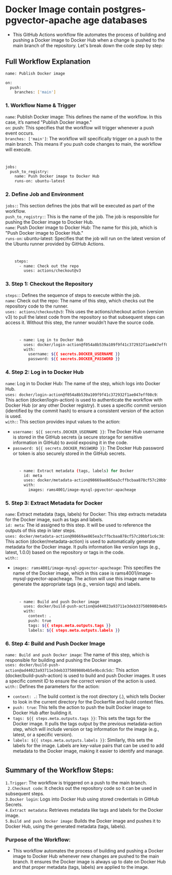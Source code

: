 # Docker Image contain postgres-pgvector-apache age databases
- This GitHub Actions workflow file automates the process of building and pushing a Docker image to Docker Hub when a change is pushed to the main branch of the repository. Let's break down the code step by step:
## Full Workflow Explanation
```bash
name: Publish Docker image

on:
  push:
    branches: ['main']
```
### 1. Workflow Name & Trigger
`name`: Publish Docker image: This defines the name of the workflow. In this case, it’s named "Publish Docker image."<br>
`on`: push: This specifies that the workflow will trigger whenever a push event occurs.<br>
`branches: ['main']`: The workflow will specifically trigger on a push to the main branch. This means if you push code changes to main, the workflow will execute.
#
```bash
jobs:
  push_to_registry:
    name: Push Docker image to Docker Hub
    runs-on: ubuntu-latest
```
### 2. Define Job and Environment
`jobs:`: This section defines the jobs that will be executed as part of the workflow.<br>
`push_to_registry:`: This is the name of the job. The job is responsible for pushing the Docker image to Docker Hub.<br>
`name`: Push Docker image to Docker Hub: The name for this job, which is "Push Docker image to Docker Hub."<br>
`runs-on`: ubuntu-latest: Specifies that the job will run on the latest version of the Ubuntu runner provided by GitHub Actions.<br>
#
```bash
    steps:
      - name: Check out the repo
        uses: actions/checkout@v3
```
### 3. Step 1: Checkout the Repository
`steps:`: Defines the sequence of steps to execute within the job.<br>
`name`: Check out the repo: The name of this step, which checks out the repository code to the runner.<br>
`uses: actions/checkout@v3`: This uses the actions/checkout action (version v3) to pull the latest code from the repository so that subsequent steps can access it. Without this step, the runner wouldn’t have the source code.<br>
#
```bash
      - name: Log in to Docker Hub
        uses: docker/login-action@f054a8b539a109f9f41c372932f1ae047eff08c9
        with:
          username: ${{ secrets.DOCKER_USERNAME }}
          password: ${{ secrets.DOCKER_PASSWORD }}
```
### 4. Step 2: Log in to Docker Hub
`name`: Log in to Docker Hub: The name of the step, which logs into Docker Hub.<br>
`uses: docker/login-action@f054a8b539a109f9f41c372932f1ae047eff08c9`: This action (docker/login-action) is used to authenticate the workflow with Docker Hub (or any other Docker registry). It uses a specific commit version (identified by the commit hash) to ensure a consistent version of the action is used.<br>
`with:`: This section provides input values to the action:<br>
- `username: ${{ secrets.DOCKER_USERNAME }}`: The Docker Hub username is stored in the GitHub secrets (a secure storage for sensitive information in GitHub) to avoid exposing it in the code.<br>
- `password: ${{ secrets.DOCKER_PASSWORD }}`: The Docker Hub password or token is also securely stored in the GitHub secrets.
#
```bash
      - name: Extract metadata (tags, labels) for Docker
        id: meta
        uses: docker/metadata-action@98669ae865ea3cffbcbaa878cf57c20bbf1c6c38
        with:
          images: rams4001/image-mysql-pgvector-apacheage
```
### 5. Step 3: Extract Metadata for Docker
`name`: Extract metadata (tags, labels) for Docker: This step extracts metadata for the Docker image, such as tags and labels.<br>
`id: meta`: The id assigned to this step. It will be used to reference the outputs of this step in later steps.<br>
`uses: docker/metadata-action@98669ae865ea3cffbcbaa878cf57c20bbf1c6c38`: This action (docker/metadata-action) is used to automatically generate metadata for the Docker image. It pulls information like version tags (e.g., latest, 1.0.0) based on the repository or tags in the code.<br>
`with:`:
- `images: rams4001/image-mysql-pgvector-apacheage`: This specifies the name of the Docker image, which in this case is rams4001/image-mysql-pgvector-apacheage. The action will use this image name to generate the appropriate tags (e.g., version tags) and labels.
#
```bash
      - name: Build and push Docker image
        uses: docker/build-push-action@ad44023a93711e3deb337508980b4b5e9bcdc5dc
        with:
          context: .
          push: true
          tags: ${{ steps.meta.outputs.tags }}
          labels: ${{ steps.meta.outputs.labels }}
```
### 6. Step 4: Build and Push Docker Image
`name: Build and push Docker image`: The name of this step, which is responsible for building and pushing the Docker image.<br>
`uses: docker/build-push-action@ad44023a93711e3deb337508980b4b5e9bcdc5dc`: This action (docker/build-push-action) is used to build and push Docker images. It uses a specific commit ID to ensure the correct version of the action is used.<br>
`with:`: Defines the parameters for the action:<br>
- `context: .`: The build context is the root directory (.), which tells Docker to look in the current directory for the Dockerfile and build context files.<br>
- `push: true`: This tells the action to push the built Docker image to Docker Hub after building it.<br>
- `tags: ${{ steps.meta.outputs.tags }}`: This sets the tags for the Docker image. It pulls the tags output by the previous metadata-action step, which will include version or tag information for the image (e.g., latest, or a specific version).<br>
- `labels: ${{ steps.meta.outputs.labels }}`: Similarly, this sets the labels for the image. Labels are key-value pairs that can be used to add metadata to the Docker image, making it easier to identify and manage.
#
## Summary of the Workflow Steps:
`1.Trigger`: The workflow is triggered on a push to the main branch.<br>
` 2.Checkout code`: It checks out the repository code so it can be used in subsequent steps.<br>
`3.Docker login`: Logs into Docker Hub using stored credentials in GitHub Secrets.<br>
`4.Extract metadata`: Retrieves metadata like tags and labels for the Docker image.<br>
`5.Build and push Docker image`: Builds the Docker image and pushes it to Docker Hub, using the generated metadata (tags, labels).<br>
### Purpose of the Workflow:
- This workflow automates the process of building and pushing a Docker image to Docker Hub whenever new changes are pushed to the main branch. It ensures the Docker image is always up to date on Docker Hub and that proper metadata (tags, labels) are applied to the image.
